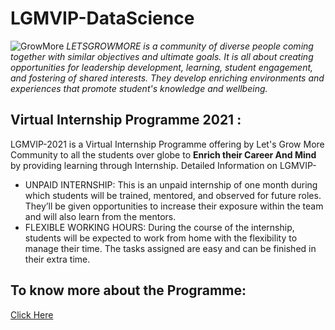 # LGMVIP-DataScience
![GrowMore](https://user-images.githubusercontent.com/90793864/136353087-b49b0f30-0722-4225-aa61-a5c6fc38c35d.jpg)
*LETSGROWMORE is a community of diverse people coming together with similar objectives and ultimate goals. It is all about creating opportunities for leadership development, learning, student engagement, and fostering of shared interests. They develop enriching environments and experiences that promote student's knowledge and wellbeing.*

## Virtual Internship Programme 2021 :
LGMVIP-2021 is a Virtual Internship Programme offering by Let's Grow More Community to all the students over globe to **Enrich their Career And Mind** by providing learning through Internship.
Detailed Information on LGMVIP-
* UNPAID INTERNSHIP:
   This is an unpaid internship of one month during which students will be trained, mentored, and observed for future roles. They’ll be given opportunities to increase their exposure within the team and will also learn from the mentors.
* FLEXIBLE WORKING HOURS:
   During the course of the internship, students will be expected to work from home with the flexibility to manage their time. The tasks assigned are easy and can be finished in their extra time.

## To know more about the Programme:
[Click Here](https://letsgrowmore.in/vip/)





